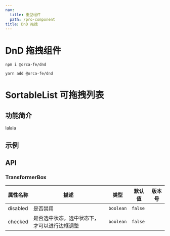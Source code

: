 ```yaml
---
nav:
  title: 重型组件
  path: /pro-component
title: DnD 拖拽
---
```


# DnD 拖拽组件

`npm i @orca-fe/dnd`

`yarn add @orca-fe/dnd`

# SortableList 可拖拽列表

## 功能简介

lalala

## 示例

<code src="./demo/Demo1.tsx"></code>
<code src="./demo/Demo2.tsx"></code>

## API

### TransformerBox

| 属性名称 | 描述                                         | 类型      | 默认值  | 版本号 |
| -------- | -------------------------------------------- | --------- | ------- | ------ |
| disabled | 是否禁用                                     | `boolean` | `false` |        |
| checked  | 是否选中状态，选中状态下，才可以进行边框调整 | `boolean` | `false` |        |
